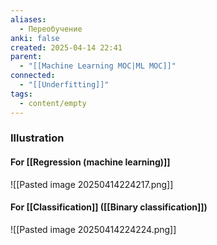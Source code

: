 ```yaml
---
aliases:
  - Переобучение
anki: false
created: 2025-04-14 22:41
parent:
  - "[[Machine Learning MOC|ML MOC]]"
connected:
  - "[[Underfitting]]"
tags:
  - content/empty
---
```




### Illustration
#### For [[Regression (machine learning)]]
![[Pasted image 20250414224217.png]]

#### For [[Classification]] ([[Binary classification]])
![[Pasted image 20250414224224.png]]